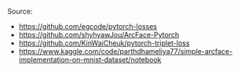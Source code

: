 Source:
* https://github.com/egcode/pytorch-losses
* https://github.com/shyhyawJou/ArcFace-Pytorch
* https://github.com/KinWaiCheuk/pytorch-triplet-loss
* https://www.kaggle.com/code/parthdhameliya77/simple-arcface-implementation-on-mnist-dataset/notebook
